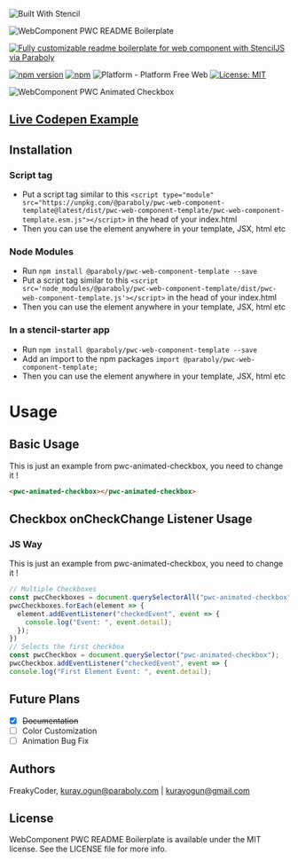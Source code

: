 ![Built With Stencil](https://img.shields.io/badge/-Built%20With%20Stencil-16161d.svg?logo=data%3Aimage%2Fsvg%2Bxml%3Bbase64%2CPD94bWwgdmVyc2lvbj0iMS4wIiBlbmNvZGluZz0idXRmLTgiPz4KPCEtLSBHZW5lcmF0b3I6IEFkb2JlIElsbHVzdHJhdG9yIDE5LjIuMSwgU1ZHIEV4cG9ydCBQbHVnLUluIC4gU1ZHIFZlcnNpb246IDYuMDAgQnVpbGQgMCkgIC0tPgo8c3ZnIHZlcnNpb249IjEuMSIgaWQ9IkxheWVyXzEiIHhtbG5zPSJodHRwOi8vd3d3LnczLm9yZy8yMDAwL3N2ZyIgeG1sbnM6eGxpbms9Imh0dHA6Ly93d3cudzMub3JnLzE5OTkveGxpbmsiIHg9IjBweCIgeT0iMHB4IgoJIHZpZXdCb3g9IjAgMCA1MTIgNTEyIiBzdHlsZT0iZW5hYmxlLWJhY2tncm91bmQ6bmV3IDAgMCA1MTIgNTEyOyIgeG1sOnNwYWNlPSJwcmVzZXJ2ZSI%2BCjxzdHlsZSB0eXBlPSJ0ZXh0L2NzcyI%2BCgkuc3Qwe2ZpbGw6I0ZGRkZGRjt9Cjwvc3R5bGU%2BCjxwYXRoIGNsYXNzPSJzdDAiIGQ9Ik00MjQuNywzNzMuOWMwLDM3LjYtNTUuMSw2OC42LTkyLjcsNjguNkgxODAuNGMtMzcuOSwwLTkyLjctMzAuNy05Mi43LTY4LjZ2LTMuNmgzMzYuOVYzNzMuOXoiLz4KPHBhdGggY2xhc3M9InN0MCIgZD0iTTQyNC43LDI5Mi4xSDE4MC40Yy0zNy42LDAtOTIuNy0zMS05Mi43LTY4LjZ2LTMuNkgzMzJjMzcuNiwwLDkyLjcsMzEsOTIuNyw2OC42VjI5Mi4xeiIvPgo8cGF0aCBjbGFzcz0ic3QwIiBkPSJNNDI0LjcsMTQxLjdIODcuN3YtMy42YzAtMzcuNiw1NC44LTY4LjYsOTIuNy02OC42SDMzMmMzNy45LDAsOTIuNywzMC43LDkyLjcsNjguNlYxNDEuN3oiLz4KPC9zdmc%2BCg%3D%3D&colorA=16161d&style=for-the-badge)

![WebComponent PWC README Boilerplate](https://raw.githubusercontent.com/paraboly/pwc-web-component-template/repository-resources/logo.png)

[![Fully customizable readme boilerplate for web component with StencilJS via Paraboly](https://img.shields.io/badge/-Fully%20customizable%20readme%20boilerplate%20for%20web%20component%20with%20StencilJS%20via%20Paraboly-lightgrey?style=for-the-badge)](https://github.com/Paraboly/pwc-web-component-template)

[![npm version](https://img.shields.io/npm/v/@paraboly/pwc-web-component-template.svg?style=for-the-badge)](https://www.npmjs.com/package/@paraboly/pwc-web-component-template)
[![npm](https://img.shields.io/npm/dt/@paraboly/pwc-web-component-template.svg?style=for-the-badge)](https://www.npmjs.com/package/@paraboly/pwc-web-component-template)
![Platform - Platform Free Web](https://img.shields.io/badge/-Web%20%7C%20Platform%20Free-blue?style=for-the-badge)
[![License: MIT](https://img.shields.io/badge/License-MIT-green.svg?style=for-the-badge)](https://opensource.org/licenses/MIT)

![WebComponent PWC Animated Checkbox](https://raw.githubusercontent.com/paraboly/pwc-web-component-template/repository-resources/Screenshots/JSLibraryBoilerplate.png)

## [Live Codepen Example](https://codepen.io/wrathchaos/pen/dyyvRzM)

## Installation

### Script tag

- Put a script tag similar to this `<script	type="module" src="https://unpkg.com/@paraboly/pwc-web-component-template@latest/dist/pwc-web-component-template/pwc-web-component-template.esm.js"></script>` in the head of your index.html
- Then you can use the element anywhere in your template, JSX, html etc

### Node Modules
- Run `npm install @paraboly/pwc-web-component-template --save`
- Put a script tag similar to this `<script src='node_modules/@paraboly/pwc-web-component-template/dist/pwc-web-component-template.js'></script>` in the head of your index.html
- Then you can use the element anywhere in your template, JSX, html etc

### In a stencil-starter app
- Run `npm install @paraboly/pwc-web-component-template --save`
- Add an import to the npm packages `import @paraboly/pwc-web-component-template;`
- Then you can use the element anywhere in your template, JSX, html etc


# Usage

## Basic Usage

This is just an example from pwc-animated-checkbox, you need to change it !

```html
<pwc-animated-checkbox></pwc-animated-checkbox>
```

## Checkbox onCheckChange Listener Usage

### JS Way

This is just an example from pwc-animated-checkbox, you need to change it !

```js
// Multiple Checkboxes
const pwcCheckboxes = document.querySelectorAll("pwc-animated-checkbox");
pwcCheckboxes.forEach(element => {
  element.addEventListener("checkedEvent", event => {
    console.log("Event: ", event.detail);
  });
})  
// Selects the first checkbox
const pwcCheckbox = document.querySelector("pwc-animated-checkbox");
pwcCheckbox.addEventListener("checkedEvent", event => {
console.log("First Element Event: ", event.detail);
```

## Future Plans

- [x] ~~Documentation~~
- [ ] Color Customization
- [ ] Animation Bug Fix

## Authors

FreakyCoder, kuray.ogun@paraboly.com | kurayogun@gmail.com

## License

WebComponent PWC README Boilerplate is available under the MIT license. See the LICENSE file for more info.
